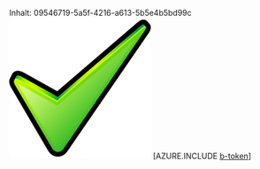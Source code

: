 Inhalt: 09546719-5a5f-4216-a613-5b5e4b5bd99c![Bild](c223f0d9-892e-44dd-989e-cb205532ab5a.png)
[AZURE.INCLUDE [b-token](5b8492f4-2a54-4e10-b0e6-2027a9c4063d.md)]
